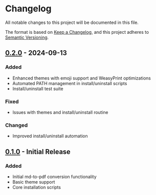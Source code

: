 # Changelog

All notable changes to this project will be documented in this file.

The format is based on [Keep a Changelog](https://keepachangelog.com/en/1.0.0/),
and this project adheres to [Semantic Versioning](https://semver.org/spec/v2.0.0.html).

## [0.2.0] - 2024-09-13

### Added
- Enhanced themes with emoji support and WeasyPrint optimizations
- Automated PATH management in install/uninstall scripts
- Install/uninstall test suite

### Fixed
- Issues with themes and install/uninstall routine

### Changed
- Improved install/uninstall automation

## [0.1.0] - Initial Release

### Added
- Initial md-to-pdf conversion functionality
- Basic theme support
- Core installation scripts

[0.2.0]: https://github.com/your-username/md-to-pdf/compare/v0.1.0...v0.2.0
[0.1.0]: https://github.com/your-username/md-to-pdf/releases/tag/v0.1.0